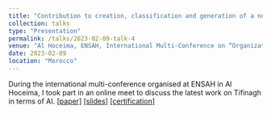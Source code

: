 ```yaml
---
title: "Contribution to creation, classification and generation of a new hand-written Tifinagh alphabet lettres dataset using ANN, CNN and GAN"
collection: talks
type: "Presentation"
permalink: /talks/2023-02-09-talk-4
venue: "Al Hoceima, ENSAH, International Multi-Conference on “Organization of Knowledge and Advanced Technologies”"
date: 2023-02-09
location: "Morocco"
---
```


During the international multi-conference organised at ENSAH in Al Hoceima, I took part in an online meet to discuss the latest work on Tifinagh in terms of AI. [[paper]](https://drive.google.com/file/d/1383zfS3oerm7r8hSMUD1j6qGShquNC95/view) [[slides]](https://drive.google.com/file/d/1gqRTrk1p5gefQiZY0BtoqVt6qbiAMHxd/view?usp=sharing) [[certification]](https://drive.google.com/file/d/1aRyUdH-Ol8sziaYfOSWMQ3_6wLT1rh55/view?usp=share_link)
